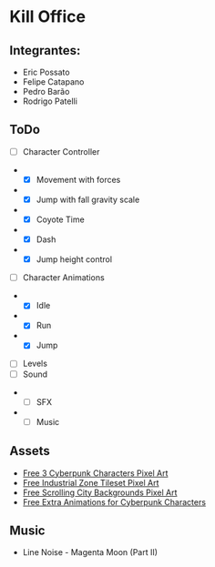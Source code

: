 # Kill Office
## Integrantes:
- Eric Possato
- Felipe Catapano
- Pedro Barão
- Rodrigo Patelli

## ToDo
- [ ] Character Controller
- - [X] Movement with forces
- - [X] Jump with fall gravity scale
- - [X] Coyote Time 
- - [X] Dash
- - [X] Jump height control
- [ ] Character Animations
- - [X] Idle
- - [X] Run
- - [X] Jump
- [ ] Levels
- [ ] Sound 
- - [ ] SFX
- - [ ] Music 

## Assets
- [Free 3 Cyberpunk Characters Pixel Art](https://craftpix.net/freebies/free-3-cyberpunk-characters-pixel-art/)
- [Free Industrial Zone Tileset Pixel Art](https://craftpix.net/freebies/free-industrial-zone-tileset-pixel-art/)
- [Free Scrolling City Backgrounds Pixel Art](https://craftpix.net/freebies/free-scrolling-city-backgrounds-pixel-art/)
- [Free Extra Animations for Cyberpunk Characters](https://craftpix.net/freebies/free-extra-animations-for-cyberpunk-characters/)

## Music 
- Line Noise - Magenta Moon (Part II)